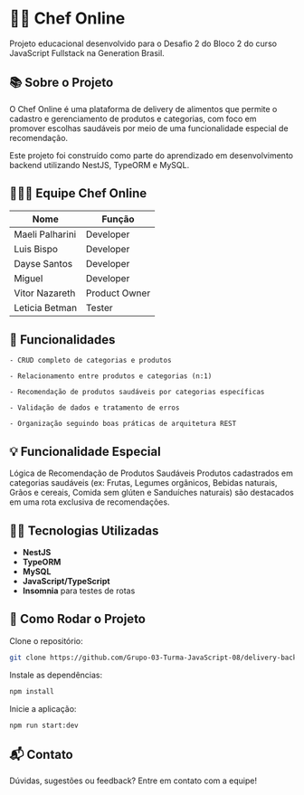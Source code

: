 # 🧑‍🍳 Chef Online
Projeto educacional desenvolvido para o Desafio 2 do Bloco 2 do curso JavaScript Fullstack na Generation Brasil.

## 📚 Sobre o Projeto
O Chef Online é uma plataforma de delivery de alimentos que permite o cadastro e gerenciamento de produtos e categorias, com foco em promover escolhas saudáveis por meio de uma funcionalidade especial de recomendação.

Este projeto foi construído como parte do aprendizado em desenvolvimento backend utilizando NestJS, TypeORM e MySQL.

## 🧑‍🤝‍🧑 Equipe Chef Online

| Nome           | Função        |
| -------------- | ------------- |
| Maeli Palharini         | Developer     |
| Luis Bispo          | Developer     |
| Dayse Santos          | Developer     |
| Miguel         | Developer     |
| Vitor Nazareth          | Product Owner |
| Leticia Betman | Tester        |


## 🚀 Funcionalidades
    - CRUD completo de categorias e produtos

    - Relacionamento entre produtos e categorias (n:1)

    - Recomendação de produtos saudáveis por categorias específicas

    - Validação de dados e tratamento de erros

    - Organização seguindo boas práticas de arquitetura REST

## 💡 Funcionalidade Especial
Lógica de Recomendação de Produtos Saudáveis
Produtos cadastrados em categorias saudáveis (ex: Frutas, Legumes orgânicos, Bebidas naturais, Grãos e cereais, Comida sem glúten e Sanduíches naturais) são destacados em uma rota exclusiva de recomendações.

## 👨‍💻 Tecnologias Utilizadas

- **NestJS**
- **TypeORM**
- **MySQL**
- **JavaScript/TypeScript**
- **Insomnia** para testes de rotas


## 📝 Como Rodar o Projeto

Clone o repositório:

```bash
git clone https://github.com/Grupo-03-Turma-JavaScript-08/delivery-backend.git
```
Instale as dependências:
```bash
npm install
```
Inicie a aplicação:
```bash
npm run start:dev
```

## 📬 Contato
Dúvidas, sugestões ou feedback? Entre em contato com a equipe!